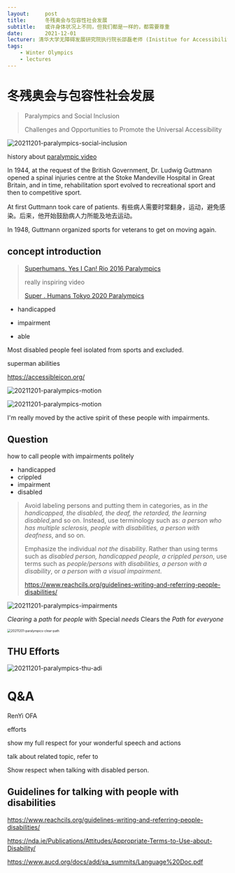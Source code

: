 ```yaml
---
layout:     post
title:      冬残奥会与包容性社会发展
subtitle:   或许身体状况上不同，但我们都是一样的，都需要尊重
date:       2021-12-01
lecturer: 清华大学无障碍发展研究院执行院长邵磊老师 (Inistitue for Accessibility Development Tsinghua University 清华大学无障碍发展研究院)
tags: 
    - Winter Olympics
    - lectures
---
```


# 冬残奥会与包容性社会发展
> Paralympics and Social Inclusion
>
> Challenges and Opportunities to Promote the Universal Accessibility

![20211201-paralympics-social-inclusion](pics/20211201-paralympics-social-inclusion.jpg)

history about [paralympic video](https://www.paralympic.org/ipc/history)

In 1944, at the request of the British Government, Dr. Ludwig Guttmann opened a spinal injuries centre at the Stoke Mandeville Hospital in Great Britain, and in time, rehabilitation sport evolved to recreational sport and then to competitive sport.

At first Guttmann took care of patients. 有些病人需要时常翻身，运动，避免感染。后来，他开始鼓励病人力所能及地去运动。



In 1948, Guttmann organized sports for veterans to get on moving again.



## concept introduction

> [Superhumans. Yes I Can! Rio 2016 Paralympics](https://www.youtube.com/watch?v=IocLkk3aYlk)
>
> really inspiring video
>
> [Super . Humans Tokyo 2020 Paralympics](https://www.youtube.com/watch?v=OjIP9EFbcWY)

- handicapped
- impairment

- able 

Most disabled people feel isolated from sports and excluded.

superman abilities

https://accessibleicon.org/

![20211201-paralympics-motion](pics/20211201-paralympics-motion.png)

![20211201-paralympics-motion](pics/20211201-paralympics-motion-1.jpg)

I'm really moved by the active spirit of these people with impairments.



## Question

how to call people with impairments politely

- handicapped
- crippled
- impairment
- disabled

> Avoid labeling persons and putting them in categories, as in *the handicapped, the disabled, the deaf, the retarded, the learning disabled*,and so on. Instead, use terminology such as: *a person who has multiple sclerosis, people with disabilities, a person with deafness*, and so on.
>
> Emphasize the individual *not the* disability. Rather than using terms such as *disabled person, handicapped people, a crippled person*, use terms such as *people/persons with disabilities, a person with a disability*, or *a person with a visual impairment*.
>
> https://www.reachcils.org/guidelines-writing-and-referring-people-disabilities/

![20211201-paralympics-impairments](pics/20211201-paralympics-impairments.jpg)



*Clearing* a *path* for *people* with Special *needs* Clears the *Path* for *everyone*



<img src="pics/20211201-paralympics-clear-path.jpg" alt="20211201-paralympics-clear-path" style="zoom: 50%;" />



## THU Efforts

![20211201-paralympics-thu-adi](pics/20211201-paralympics-thu-adi.jpg)



# Q&A

RenYi OFA

efforts

show my full respect for your wonderful speech and actions

talk about related topic, refer to 



Show respect when talking with disabled person.



## Guidelines for talking with people with disabilities

https://www.reachcils.org/guidelines-writing-and-referring-people-disabilities/

https://nda.ie/Publications/Attitudes/Appropriate-Terms-to-Use-about-Disability/

https://www.aucd.org/docs/add/sa_summits/Language%20Doc.pdf



